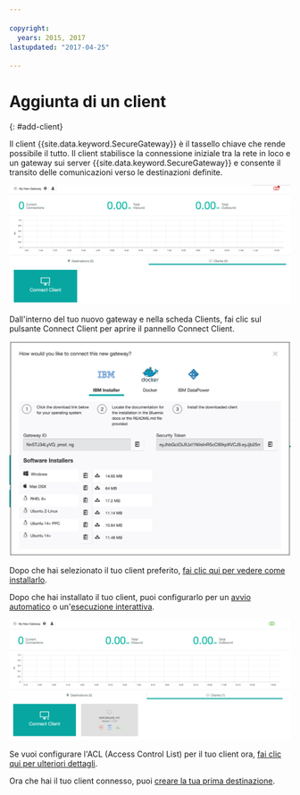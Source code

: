```yaml
---

copyright:
  years: 2015, 2017
lastupdated: "2017-04-25"

---
```


# Aggiunta di un client
{: #add-client}

Il client {{site.data.keyword.SecureGateway}} è il tassello chiave che rende possibile il tutto.  Il client stabilisce la connessione iniziale tra la rete in loco e un gateway sui server {{site.data.keyword.SecureGateway}} e consente il transito delle comunicazioni verso le destinazioni definite.

![New Gateway](./images/newGateway.png?raw=true "New Gateway")

Dall'interno del tuo nuovo gateway e nella scheda Clients, fai clic sul pulsante Connect Client per aprire il pannello Connect Client.

![Connect Client](./images/connectClient.png?raw=true "Connect Client")

Dopo che hai selezionato il tuo client preferito, [fai clic qui per vedere come installarlo](/docs/services/SecureGateway/securegateway_install.html).

Dopo che hai installato il tuo client, puoi configurarlo per un [avvio automatico](/docs/services/SecureGateway/securegateway_auto-start.html) o un'[esecuzione interattiva](/docs/services/SecureGateway/securegateway_interaction.html).

![Connected Client](./images/connectedClient.png?raw=true "Connected Client")

Se vuoi configurare l'ACL (Access Control List) per il tuo client ora, [fai clic qui per ulteriori dettagli](/docs/services/SecureGateway/securegateway_acl.html).

Ora che hai il tuo client connesso, puoi [creare la tua prima destinazione](/docs/services/SecureGateway/securegateway_destination.html).
